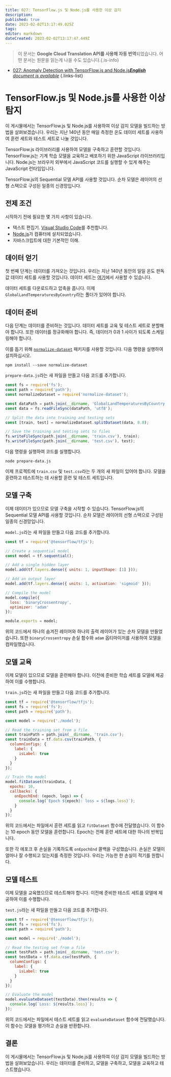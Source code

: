 ```yaml
---
title: 027: TensorFlow.js 및 Node.js를 사용한 이상 감지
description: 
published: true
date: 2023-02-02T13:17:49.025Z
tags: 
editor: markdown
dateCreated: 2023-02-02T13:17:47.449Z
---
```


> 이 문서는 **Google Cloud Translation API를 사용해 자동 번역**되었습니다.
어떤 문서는 원문을 읽는게 나을 수도 있습니다.{.is-info}



- [027: Anomaly Detection with TensorFlow.js and Node.js***English** document is available*](/en/Knowledge-base/TensorFlow-js/Learning/027-anomaly-detection-with-tensorflow-js-and-node-js)
{.links-list}


# TensorFlow.js 및 Node.js를 사용한 이상 탐지

이 게시물에서는 TensorFlow.js 및 Node.js를 사용하여 이상 감지 모델을 빌드하는 방법을 살펴보겠습니다. 우리는 지난 140년 동안 매일 측정한 온도 데이터 세트를 사용하여 훈련 세트와 테스트 세트로 나눌 것입니다.

TensorFlow.js 라이브러리를 사용하여 모델을 구축하고 훈련할 것입니다. TensorFlow.js는 기계 학습 모델을 교육하고 배포하기 위한 JavaScript 라이브러리입니다. Node.js는 브라우저 외부에서 JavaScript 코드를 실행할 수 있게 해주는 JavaScript 런타임입니다.

TensorFlow.js의 Sequential 모델 API를 사용할 것입니다. 순차 모델은 레이어의 선형 스택으로 구성된 일종의 신경망입니다.

## 전제 조건

시작하기 전에 필요한 몇 가지 사항이 있습니다.

- 텍스트 편집기. [Visual Studio Code](https://code.visualstudio.com/)를 추천합니다.
- [Node.js](https://nodejs.org/en/)가 컴퓨터에 설치되었습니다.
- 자바스크립트에 대한 기본적인 이해.

## 데이터 얻기

첫 번째 단계는 데이터를 가져오는 것입니다. 우리는 지난 140년 동안의 일일 온도 판독값 데이터 세트를 사용할 것입니다. 데이터 세트는 [여기](https://www.kaggle.com/berkeleyearth/climate-change-earth-surface-temperature-data)에서 사용할 수 있습니다.

데이터 세트를 다운로드하고 압축을 풉니다. 이제 `GlobalLandTemperaturesByCountry`라는 폴더가 있어야 합니다.

## 데이터 준비

다음 단계는 데이터를 준비하는 것입니다. 데이터 세트를 교육 및 테스트 세트로 분할해야 합니다. 또한 데이터를 정규화해야 합니다. 즉, 데이터가 0과 1 사이가 되도록 스케일링해야 합니다.

이를 돕기 위해 [`normalize-dataset`](https://www.npmjs.com/package/normalize-dataset) 패키지를 사용할 것입니다. 다음 명령을 실행하여 설치하십시오.

```
npm install --save normalize-dataset
```

`prepare-data.js`라는 새 파일을 만들고 다음 코드를 추가합니다.

```javascript
const fs = require('fs');
const path = require('path');
const normalizeDataset = require('normalize-dataset');

const dataPath = path.join(__dirname, 'GlobalLandTemperaturesByCountry.csv');
const data = fs.readFileSync(dataPath, 'utf8');

// Split the data into training and testing sets
const [train, test] = normalizeDataset.splitDataset(data, 0.8);

// Save the training and testing sets to files
fs.writeFileSync(path.join(__dirname, 'train.csv'), train);
fs.writeFileSync(path.join(__dirname, 'test.csv'), test);
```

다음 명령을 실행하여 코드를 실행합니다.

```
node prepare-data.js
```

이제 프로젝트에 `train.csv` 및 `test.csv`라는 두 개의 새 파일이 있어야 합니다. 모델을 훈련하고 테스트하는 데 사용할 훈련 및 테스트 세트입니다.

## 모델 구축

이제 데이터가 있으므로 모델 구축을 시작할 수 있습니다. TensorFlow.js의 Sequential 모델 API를 사용할 것입니다. 순차 모델은 레이어의 선형 스택으로 구성된 일종의 신경망입니다.

`model.js`라는 새 파일을 만들고 다음 코드를 추가합니다.

```javascript
const tf = require('@tensorflow/tfjs');

// Create a sequential model
const model = tf.sequential();

// Add a single hidden layer
model.add(tf.layers.dense({ units: 1, inputShape: [1] }));

// Add an output layer
model.add(tf.layers.dense({ units: 1, activation: 'sigmoid' }));

// Compile the model
model.compile({
  loss: 'binaryCrossentropy',
  optimizer: 'adam'
});

module.exports = model;
```

위의 코드에서 하나의 숨겨진 레이어와 하나의 출력 레이어가 있는 순차 모델을 만들었습니다. 또한 `binaryCrossentropy` 손실 함수와 `adam` 옵티마이저를 사용하여 모델을 컴파일했습니다.

## 모델 교육

이제 모델이 있으므로 모델을 훈련해야 합니다. 이전에 준비한 학습 세트를 모델에 제공하여 이를 수행합니다.

`train.js`라는 새 파일을 만들고 다음 코드를 추가합니다.

```javascript
const tf = require('@tensorflow/tfjs');
const fs = require('fs');
const path = require('path');

const model = require('./model');

// Read the training set from a file
const trainPath = path.join(__dirname, 'train.csv');
const trainData = tf.data.csv(trainPath, {
  columnConfigs: {
    label: {
      isLabel: true
    }
  }
});

// Train the model
model.fitDataset(trainData, {
  epochs: 10,
  callbacks: {
    onEpochEnd: (epoch, logs) => {
      console.log(`Epoch ${epoch}: loss = ${logs.loss}`);
    }
  }
});
```

위의 코드에서는 파일에서 훈련 세트를 읽고 `fitDataset` 함수에 전달했습니다. 이 함수는 10 epoch 동안 모델을 훈련합니다. Epoch는 전체 훈련 세트에 대한 하나의 반복입니다.

또한 각 에포크 후 손실을 기록하도록 `onEpochEnd` 콜백을 구성했습니다. 손실은 모델이 얼마나 잘 수행되고 있는지를 측정한 것입니다. 우리는 가능한 한 손실이 적기를 원합니다.

## 모델 테스트

이제 모델을 교육했으므로 테스트해야 합니다. 이전에 준비한 테스트 세트를 모델에 제공하여 이를 수행합니다.

`test.js`라는 새 파일을 만들고 다음 코드를 추가합니다.

```javascript
const tf = require('@tensorflow/tfjs');
const fs = require('fs');
const path = require('path');

const model = require('./model');

// Read the testing set from a file
const testPath = path.join(__dirname, 'test.csv');
const testData = tf.data.csv(testPath, {
  columnConfigs: {
    label: {
      isLabel: true
    }
  }
});

// Evaluate the model
model.evaluateDataset(testData).then(results => {
  console.log(`Loss: ${results.loss}`);
});
```

위의 코드에서는 파일에서 테스트 세트를 읽고 `evaluateDataset` 함수에 전달했습니다. 이 함수는 모델을 평가하고 손실을 반환합니다.

## 결론

이 게시물에서는 TensorFlow.js 및 Node.js를 사용하여 이상 감지 모델을 빌드하는 방법을 살펴보았습니다. 우리는 데이터를 준비하고, 모델을 구축하고, 모델을 교육하고 테스트했습니다.